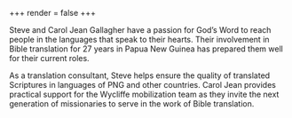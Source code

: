 +++
render = false
+++

Steve and Carol Jean Gallagher have a passion for God’s Word to reach people in the languages that speak to their hearts. Their involvement in Bible translation for 27 years in Papua New Guinea has prepared them well for their current roles.

As a translation consultant, Steve helps ensure the quality of translated Scriptures in languages of PNG and other countries. Carol Jean provides practical support for the Wycliffe mobilization team as they invite the next generation of missionaries to serve in the work of Bible translation.

